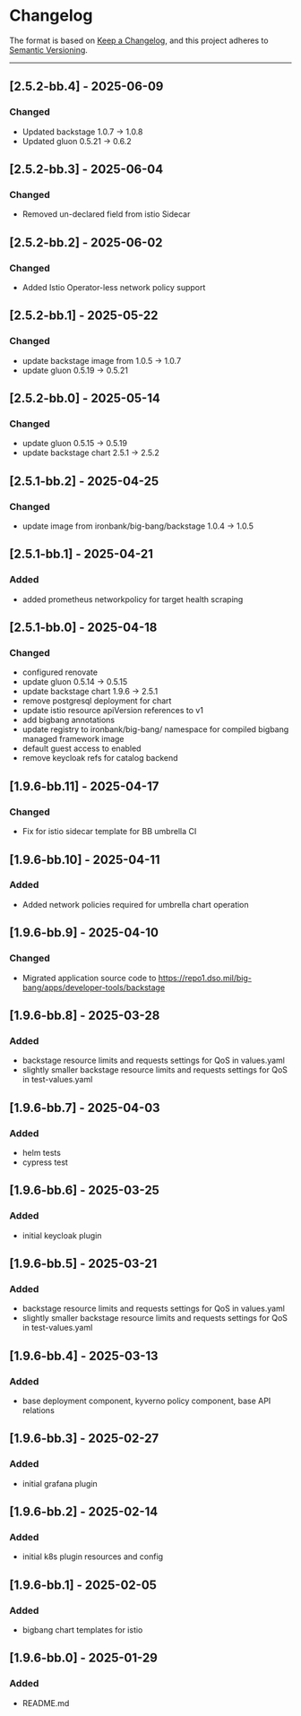# Changelog

The format is based on [Keep a Changelog](https://keepachangelog.com/en/1.0.0/), and this project adheres to [Semantic Versioning](https://semver.org/spec/v2.0.0.html).

---
## [2.5.2-bb.4] - 2025-06-09

### Changed

- Updated backstage 1.0.7 -> 1.0.8
- Updated gluon 0.5.21 -> 0.6.2

## [2.5.2-bb.3] - 2025-06-04

### Changed

- Removed un-declared field from istio Sidecar

## [2.5.2-bb.2] - 2025-06-02

### Changed

- Added Istio Operator-less network policy support

## [2.5.2-bb.1] - 2025-05-22

### Changed

- update backstage image from 1.0.5 -> 1.0.7
- update gluon 0.5.19 -> 0.5.21

## [2.5.2-bb.0] - 2025-05-14

### Changed

- update gluon 0.5.15 -> 0.5.19
- update backstage chart 2.5.1 -> 2.5.2

## [2.5.1-bb.2] - 2025-04-25

### Changed

- update image from ironbank/big-bang/backstage 1.0.4 -> 1.0.5

## [2.5.1-bb.1] - 2025-04-21

### Added

- added prometheus networkpolicy for target health scraping

## [2.5.1-bb.0] - 2025-04-18

### Changed

- configured renovate
- update gluon 0.5.14 -> 0.5.15
- update backstage chart 1.9.6 -> 2.5.1
- remove postgresql deployment for chart
- update istio resource apiVersion references to v1
- add bigbang annotations
- update registry to ironbank/big-bang/ namespace for compiled bigbang managed framework image
- default guest access to enabled
- remove keycloak refs for catalog backend

## [1.9.6-bb.11] - 2025-04-17

### Changed

- Fix for istio sidecar template for BB umbrella CI

## [1.9.6-bb.10] - 2025-04-11

### Added

- Added network policies required for umbrella chart operation

## [1.9.6-bb.9] - 2025-04-10

### Changed

- Migrated application source code to <https://repo1.dso.mil/big-bang/apps/developer-tools/backstage>

## [1.9.6-bb.8] - 2025-03-28

### Added

- backstage resource limits and requests settings for QoS in values.yaml
- slightly smaller backstage resource limits and requests settings for QoS in test-values.yaml

## [1.9.6-bb.7] - 2025-04-03

### Added

- helm tests
- cypress test

## [1.9.6-bb.6] - 2025-03-25

### Added

- initial keycloak plugin

## [1.9.6-bb.5] - 2025-03-21

### Added

- backstage resource limits and requests settings for QoS in values.yaml
- slightly smaller backstage resource limits and requests settings for QoS in test-values.yaml

## [1.9.6-bb.4] - 2025-03-13

### Added

- base deployment component, kyverno policy component, base API relations

## [1.9.6-bb.3] - 2025-02-27

### Added

- initial grafana plugin

## [1.9.6-bb.2] - 2025-02-14

### Added

- initial k8s plugin resources and config

## [1.9.6-bb.1] - 2025-02-05

### Added

- bigbang chart templates for istio

## [1.9.6-bb.0] - 2025-01-29

### Added

- README.md

